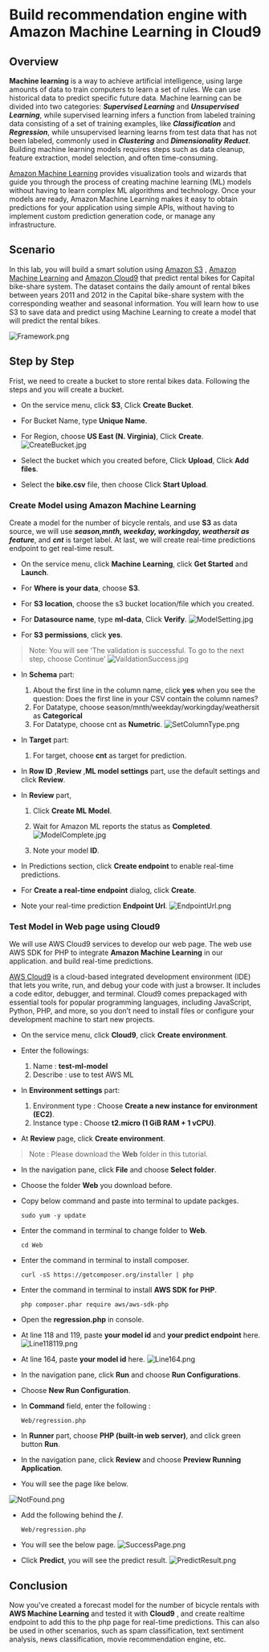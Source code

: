 Build recommendation engine with Amazon Machine Learning in Cloud9
==============================================================

## Overview

__Machine learning__ is a way to achieve artificial intelligence, using large amounts of data to train computers to learn a set of rules. We can use historical data to predict specific future data. Machine learning can be divided into two categories: __*Supervised Learning*__ and __*Unsupervised Learning*__, while supervised learning infers a function from labeled training data consisting of a set of training examples, like __*Classification*__ and __*Regression*__, while unsupervised learning learns from test data that has not been labeled, commonly used in __*Clustering*__ and __*Dimensionality Reduct*__. Building machine learning models requires steps such as data cleanup, feature extraction, model selection, and often time-consuming.

[Amazon Machine Learning](https://aws.amazon.com/aml/?nc1=h_ls) provides visualization tools and wizards that guide you through the process of creating machine learning (ML) models without having to learn complex ML algorithms and technology. Once your models are ready, Amazon Machine Learning makes it easy to obtain predictions for your application using simple APIs, without having to implement custom prediction generation code, or manage any infrastructure.

## Scenario

In this lab, you will build a smart solution using [Amazon S3](https://aws.amazon.com/s3/) , [Amazon Machine Learning](https://aws.amazon.com/machine-learning/) and [Amazon Cloud9](https://aws.amazon.com/tw/cloud9/) that predict rental bikes for Capital bike-share system. The dataset contains the daily amount of rental bikes between years 2011 and 2012 in the Capital bike-share system with the corresponding weather and seasonal information. You will learn how to use S3 to save data and predict using Machine Learning to create a model that will predict the rental bikes.

![Framework.png](./images/Framework.png)

## Step by Step
Frist, we need to create a bucket to store rental bikes data. Following the steps and you will create a bucket.

- On the service menu, click __S3__, Click __Create Bucket__.

- For Bucket Name, type __Unique Name__.

- For Region, choose __US East (N. Virginia)__, Click __Create__.
![CreateBucket.jpg](./images/CreateBucket.jpg)

- Select the bucket which you created before, Click __Upload__, Click __Add files__.

- Select the __bike.csv__ file, then choose Click __Start Upload__.

### Create Model using Amazon Machine Learning
Create a model for the number of bicycle rentals, and use __S3__ as data source, we will use __*season,mnth, weekday, workingday, weathersit as feature*__, and __*cnt*__ is target label. At last, we will create real-time predictions endpoint to get real-time result.

- On the service menu, click __Machine Learning__, click __Get Started__ and __Launch__.

- For __Where is your data__, choose __S3__.

- For __S3 location__, choose the s3 bucket location/file which you created.

- For __Datasource name__, type __ml‐data__, Click __Verify__.
![ModelSetting.jpg](./images/ModelSetting.jpg)

- For __S3 permissions__, click __yes__.

> Note: You will see ‘The validation is successful. To go to the next step, choose Continue’
![VaildationSuccess.jpg](./images/VaildationSuccess.jpg)


- In __Schema__ part:
    1. About the first line in the column name, click __yes__ when you see the question: Does the first line in your CSV contain the column names?
    2. For Datatype, choose season/mnth/weekday/workingday/weathersit as __Categorical__
    3. For Datatype, choose cnt as __Numetric__.
    ![SetColumnType.png](./images/SetColumnType.png)

- In __Target__ part:
    1. For target, choose __cnt__ as target for prediction.

- In __Row ID__ ,__Review__ ,__ML model settings__ part, use the default settings and click __Review__.

- In __Review__ part, 
    1. Click __Create ML Model__.
    2. Wait for Amazon ML reports the status as __Completed__.
    ![ModelComplete.jpg](./images/ModelComplete.jpg)

    3. Note your model __ID__.

- In Predictions section, click __Create endpoint__ to enable real-time predictions.

- For __Create a real-time endpoint__ dialog, click __Create__.
- Note your real-time prediction __Endpoint Url__.
![EndpointUrl.png](./images/EndpointUrl.png)

### Test Model in Web page using Cloud9
We will use AWS Cloud9 services to develop our web page. The web use AWS SDK for PHP to integrate __Amazon Machine Learning__ in our application. and build real-time predictions.

 [AWS Cloud9](https://aws.amazon.com/cloud9/?nc1=h_ls) is a cloud-based integrated development environment (IDE) that lets you write, run, and debug your code with just a browser. It includes a code editor, debugger, and terminal. Cloud9 comes prepackaged with essential tools for popular programming languages, including JavaScript, Python, PHP, and more, so you don’t need to install files or configure your development machine to start new projects. 
- On the service menu, click __Cloud9__, click __Create environment__.

- Enter the followings:
    1. Name : __test-ml-model__
    2. Describe : use to test AWS ML

- In __Environment settings__ part:
    1. Environment type : Choose __Create a new instance for environment (EC2)__.
    2. Instance type : Choose __t2.micro (1 GiB RAM + 1 vCPU)__.


- At __Review__ page, click __Create environment__.

>Note : Please download the __Web__ folder in this tutorial. 

- In the navigation pane, click __File__ and choose __Select folder__.

- Choose the folder __Web__ you download before.

- Copy below command and paste into terminal to update packges.
    
      sudo yum -y update

- Enter the command in terminal to change folder to __Web__.

      cd Web
- Enter the command in terminal to install composer.

      curl -sS https://getcomposer.org/installer | php

- Enter the command in terminal to install __AWS SDK for PHP__.


      php composer.phar require aws/aws-sdk-php

- Open the __regression.php__ in console.

- At line 118 and 119, paste __your model id__ and __your predict endpoint__ here.
![Line118119.png](./images/Line118119.png)

- At line 164, paste __your model id__ here.
![Line164.png](./images/Line164.png)

- In the navigation pane, click __Run__ and choose __Run Configurations__.

- Choose __New Run Configuration__.

- In __Command__ field, enter the following :
       
      Web/regression.php

- In __Runner__ part, choose __PHP (built-in web server)__, and click green button __Run__.

- In the navigation pane, click __Review__ and choose __Preview Running Application__.

- You will see the page like below.

![NotFound.png](./images/NotFound.png)

- Add the following behind the __/__.

      Web/regression.php

- You will see the below page.
![SuccessPage.png](./images/SuccessPage.png)

- Click __Predict__, you will see the predict result.
![PredictResult.png](./images/PredictResult.png)


## Conclusion

Now you've created a forecast model for the number of bicycle rentals with __AWS Machine Learning__ and tested it with __Cloud9__ , and create realtime endpoint to add this to the php page for real-time predictions. This can also be used in other scenarios, such as spam classification, text sentiment analysis, news classification, movie recommendation engine, etc.